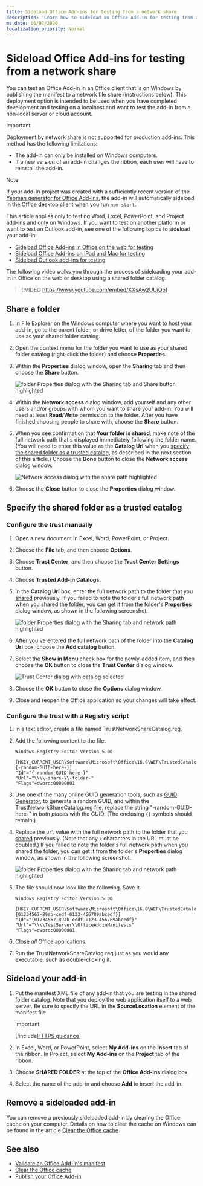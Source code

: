 ```yaml
---
title: Sideload Office Add-ins for testing from a network share
description: 'Learn how to sideload an Office Add-in for testing from a network share'
ms.date: 06/02/2020
localization_priority: Normal
---
```


# Sideload Office Add-ins for testing from a network share

You can test an Office Add-in in an Office client that is on Windows by publishing the manifest to a network file share (instructions below). This deployment option is intended to be used when you have completed development and testing on a localhost and want to test the add-in from a non-local server or cloud account.

> [!IMPORTANT]
> Deployment by network share is not supported for production add-ins. This method has the following limitations:
> 
> - The add-in can only be installed on Windows computers.
> - If a new version of an add-in changes the ribbon, each user will have to reinstall the add-in.


> [!NOTE]
> If your add-in project was created with a sufficiently recent version of the [Yeoman generator for Office Add-ins](https://github.com/OfficeDev/generator-office), the add-in will automatically sideload in the Office desktop client when you run `npm start`.

This article applies only to testing Word, Excel, PowerPoint, and Project add-ins and only on Windows. If you want to test on another platform or want to test an Outlook add-in, see one of the following topics to sideload your add-in:

- [Sideload Office Add-ins in Office on the web for testing](sideload-office-add-ins-for-testing.md)
- [Sideload Office Add-ins on iPad and Mac for testing](sideload-an-office-add-in-on-ipad-and-mac.md)
- [Sideload Outlook add-ins for testing](../outlook/sideload-outlook-add-ins-for-testing.md)

The following video walks you through the process of sideloading your add-in in Office on the web or desktop using a shared folder catalog.  

> [!VIDEO https://www.youtube.com/embed/XXsAw2UUiQo]

## Share a folder

1. In File Explorer on the Windows computer where you want to host your add-in, go to the parent folder, or drive letter, of the folder you want to use as your shared folder catalog.

2. Open the context menu for the folder you want to use as your shared folder catalog (right-click the folder) and choose **Properties**.

3. Within the **Properties** dialog window, open the **Sharing** tab and then choose the **Share** button.

    ![folder Properties dialog with the Sharing tab and Share button highlighted](../images/sideload-windows-properties-dialog.png)

4. Within the **Network access** dialog window, add yourself and any other users and/or groups with whom you want to share your add-in. You will need at least **Read/Write** permission to the folder. After you have finished choosing people to share with, choose the **Share** button.

5. When you see confirmation that **Your folder is shared**, make note of the full network path that's displayed immediately following the folder name. (You will need to enter this value as the **Catalog Url** when you [specify the shared folder as a trusted catalog](#specify-the-shared-folder-as-a-trusted-catalog), as described in the next section of this article.) Choose the **Done** button to close the **Network access** dialog window.

   ![Network access dialog with the share path highlighted](../images/sideload-windows-network-access-dialog.png)

6. Choose the **Close** button to close the **Properties** dialog window.

## Specify the shared folder as a trusted catalog

### Configure the trust manually

1. Open a new document in Excel, Word, PowerPoint, or Project.

2. Choose the **File** tab, and then choose **Options**.

3. Choose **Trust Center**, and then choose the **Trust Center Settings** button.

4. Choose **Trusted Add-in Catalogs**.

5. In the **Catalog Url** box, enter the full network path to the folder that you [shared](#share-a-folder) previously. If you failed to note the folder's full network path when you shared the folder, you can get it from the folder's **Properties** dialog window, as shown in the following screenshot.

    ![folder Properties dialog with the Sharing tab and network path highlighted](../images/sideload-windows-properties-dialog-2.png)

6. After you've entered the full network path of the folder into the **Catalog Url** box, choose the **Add catalog** button.

7. Select the **Show in Menu** check box for the newly-added item, and then choose the **OK** button to close the **Trust Center** dialog window. 

    ![Trust Center dialog with catalog selected](../images/sideload-windows-trust-center-dialog.png)

8. Choose the **OK** button to close the **Options** dialog window.

9. Close and reopen the Office application so your changes will take effect.

### Configure the trust with a Registry script

1. In a text editor, create a file named TrustNetworkShareCatalog.reg.

2. Add the following content to the file:

    ```text
    Windows Registry Editor Version 5.00

    [HKEY_CURRENT_USER\Software\Microsoft\Office\16.0\WEF\TrustedCatalogs\{-random-GUID-here-}]
    "Id"="{-random-GUID-here-}"
    "Url"="\\\\-share-\\-folder-"
    "Flags"=dword:00000001
    ```
3. Use one of the many online GUID generation tools, such as [GUID Generator](https://guidgenerator.com/), to generate a random GUID, and within the TrustNetworkShareCatalog.reg file, replace the string "-random-GUID-here-" *in both places* with the GUID. (The enclosing `{}` symbols should remain.)

4. Replace the `Url` value with the full network path to the folder that you [shared](#share-a-folder) previously. (Note that any `\` characters in the URL must be doubled.) If you failed to note the folder's full network path when you shared the folder, you can get it from the folder's **Properties** dialog window, as shown in the following screenshot.

    ![folder Properties dialog with the Sharing tab and network path highlighted](../images/sideload-windows-properties-dialog-2.png)

5. The file should now look like the following. Save it.

    ```text
    Windows Registry Editor Version 5.00

    [HKEY_CURRENT_USER\Software\Microsoft\Office\16.0\WEF\TrustedCatalogs\{01234567-89ab-cedf-0123-456789abcedf}]
    "Id"="{01234567-89ab-cedf-0123-456789abcedf}"
    "Url"="\\\\TestServer\\OfficeAddinManifests"
    "Flags"=dword:00000001
    ```

6. Close *all* Office applications.

7. Run the TrustNetworkShareCatalog.reg just as you would any executable, such as double-clicking it.

## Sideload your add-in

1. Put the manifest XML file of any add-in that you are testing in the shared folder catalog. Note that you deploy the web application itself to a web server. Be sure to specify the URL in the **SourceLocation** element of the manifest file.

    > [!IMPORTANT]
    > [!include[HTTPS guidance](../includes/https-guidance.md)]

2. In Excel, Word, or PowerPoint, select **My Add-ins** on the **Insert** tab of the ribbon. In Project, select **My Add-ins** on the **Project** tab of the ribbon.

3. Choose **SHARED FOLDER** at the top of the **Office Add-ins** dialog box.

4. Select the name of the add-in and choose **Add** to insert the add-in.

## Remove a sideloaded add-in

You can remove a previously sideloaded add-in by clearing the Office cache on your computer. Details on how to clear the cache on Windows can be found in the article [Clear the Office cache](clear-cache.md#clear-the-office-cache-on-windows).

## See also

- [Validate an Office Add-in's manifest](troubleshoot-manifest.md)
- [Clear the Office cache](clear-cache.md)
- [Publish your Office Add-in](../publish/publish.md)
